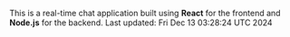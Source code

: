 This is a real-time chat application built using **React** for the frontend and **Node.js** for the backend.
Last updated: Fri Dec 13 03:28:24 UTC 2024
